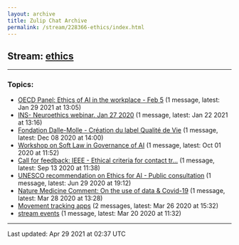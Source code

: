 ```yaml
---
layout: archive
title: Zulip Chat Archive
permalink: /stream/228366-ethics/index.html
---
```


## Stream: [ethics](https://claire4ai.github.io/archive/stream/228366-ethics/index.html)
---

### Topics:

* [OECD Panel: Ethics of AI in the workplace - Feb 5](topic/OECD.20Panel.3A.20Ethics.20of.20AI.20in.20the.20workplace.20-.20Feb.205.html) (1 message, latest: Jan 29 2021 at 13:05)
* [INS- Neuroethics webinar. Jan 27 2020](topic/INS-.20Neuroethics.20webinar.2E.20Jan.2027.202020.html) (1 message, latest: Jan 22 2021 at 13:16)
* [Fondation Dalle-Molle - Création du label Qualité de Vie](topic/Fondation.20Dalle-Molle.20-.20Cr.C3.A9ation.20du.20label.20Qualit.C3.A9.20de.20Vie.html) (1 message, latest: Dec 08 2020 at 14:00)
* [Workshop on Soft Law in Governance of AI](topic/Workshop.20on.20Soft.20Law.20in.20Governance.20of.20AI.html) (1 message, latest: Oct 01 2020 at 11:52)
* [Call for feedback: IEEE - Ethical criteria for contact tr...](topic/Call.20for.20feedback.3A.20IEEE.20-.20Ethical.20criteria.20for.20contact.20tr.2E.2E.2E.html) (1 message, latest: Sep 13 2020 at 11:38)
* [UNESCO recommendation on Ethics for AI - Public consultation](topic/UNESCO.20recommendation.20on.20Ethics.20for.20AI.20-.20Public.20consultation.html) (1 message, latest: Jun 29 2020 at 19:12)
* [Nature Medicine Comment: On the use of data & Covid-19](topic/Nature.20Medicine.20Comment.3A.20On.20the.20use.20of.20data.20.26.20Covid-19.html) (1 message, latest: Mar 28 2020 at 13:28)
* [Movement tracking apps](topic/Movement.20tracking.20apps.html) (2 messages, latest: Mar 26 2020 at 15:32)
* [stream events](topic/stream.20events.html) (1 message, latest: Mar 20 2020 at 11:32)

<hr><p>Last updated: Apr 29 2021 at 02:37 UTC</p>